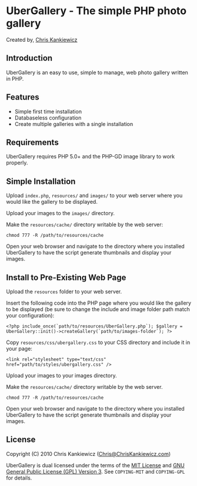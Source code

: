 UberGallery - The simple PHP photo gallery
==========================================
Created by, [Chris Kankiewicz](http://www.ChrisKankiewicz.com)


Introduction
------------
UberGallery is an easy to use, simple to manage, web photo gallery written in PHP.


Features
--------
* Simple first time installation
* Databaseless configuration
* Create multiple galleries with a single installation


Requirements
------------
UberGallery requires PHP 5.0+ and the PHP-GD image library to work properly.


Simple Installation
-------------------
Upload `index.php`, `resources/` and `images/` to your web server where you would like the gallery to be displayed.

Upload your images to the `images/` directory.

Make the `resources/cache/` directory writable by the web server:
    
    chmod 777 -R /path/to/resources/cache
    
Open your web browser and navigate to the directory where you installed UberGallery to have the script generate thumbnails and display your images.


Install to Pre-Existing Web Page
--------------------------------
Upload the `resources` folder to your web server.

Insert the following code into the PHP page where you would like the gallery to be displayed (be sure to change the include and image folder path match your configuration):
    
    <?php include_once(`path/to/resources/UberGallery.php`); $gallery = UberGallery::init()->createGallery(`path/to/images-folder`); ?>
    
Copy `resources/css/ubergallery.css` to your CSS directory and include it in your page:
    
    <link rel="stylesheet" type="text/css" href="path/to/styles/ubergallery.css" />
    
Upload your images to your images directory.

Make the `resources/cache/` directory writable by the web server.
    
    chmod 777 -R /path/to/resources/cache
        
Open your web browser and navigate to the directory where you installed UberGallery to have the script generate thumbnails and display your images.


License
-------
Copyright (C) 2010 Chris Kankiewicz (Chris@ChrisKankiewicz.com)

UberGallery is dual licensed under the terms of the [MIT License](http://www.opensource.org/licenses/mit-license.php) and [GNU General Public License (GPL) Version 3](http://www.gnu.org/licenses/gpl.txt). See `COPYING-MIT` and `COPYING-GPL` for details.
